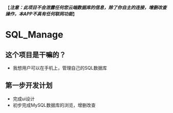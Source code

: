 【___注意：此项目不会泄露任何您云端数据库的信息，除了你自主的连接，增删改查操作，本APP不具有任何联网功能___】

# SQL_Manage
## 这个项目是干嘛的？
* 我想用户可以在手机上，管理自己的SQL数据库


## 第一步开发计划
* 完成ui设计
* 初步完成MySQL数据库的浏览，增删改查


